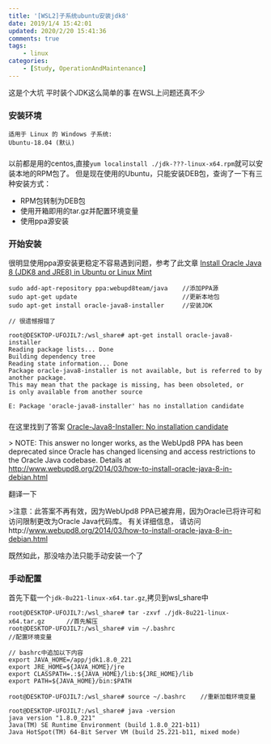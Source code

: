 ```yaml
---
title: '[WSL2]子系统ubuntu安装jdk8'
date: 2019/1/4 15:42:01
updated: 2020/2/20 15:41:36
comments: true
tags: 
    - linux
categories: 
    - [Study, OperationAndMaintenance]
---
```


这是个大坑 平时装个JDK这么简单的事 在WSL上问题还真不少
<!--more-->

### 安装环境
```
适用于 Linux 的 Windows 子系统:
Ubuntu-18.04 (默认)
```



### 

以前都是用的centos,直接`yum localinstall ./jdk-???-linux-x64.rpm`就可以安装本地的RPM包了。 
但是现在使用的Ubuntu，只能安装DEB包，查询了一下有三种安装方式：

- RPM包转制为DEB包
- 使用开箱即用的tar.gz并配置环境变量
- 使用ppa源安装
 
### 开始安装

很明显使用ppa源安装更稳定不容易遇到问题，参考了此文章 
[Install Oracle Java 8 (JDK8 and JRE8) in Ubuntu or Linux Mint](http://www.webupd8.org/2012/09/install-oracle-java-8-in-ubuntu-via-ppa.html)

```
sudo add-apt-repository ppa:webupd8team/java    //添加PPA源
sudo apt-get update                             //更新本地包
sudo apt-get install oracle-java8-installer     //安装JDK

// 很遗憾报错了

root@DESKTOP-UFOJIL7:/wsl_share# apt-get install oracle-java8-installer
Reading package lists... Done
Building dependency tree
Reading state information... Done
Package oracle-java8-installer is not available, but is referred to by another package.
This may mean that the package is missing, has been obsoleted, or
is only available from another source

E: Package 'oracle-java8-installer' has no installation candidate
```

### 

在这里找到了答案
[Oracle-Java8-Installer: No installation candidate](https://askubuntu.com/questions/790671/oracle-java8-installer-no-installation-candidate)

&gt; NOTE: This answer no longer works, as the WebUpd8 PPA has been deprecated since Oracle has changed licensing and access restrictions to the Oracle Java codebase. Details at http://www.webupd8.org/2014/03/how-to-install-oracle-java-8-in-debian.html

翻译一下

&gt;注意：此答案不再有效，因为WebUpd8 PPA已被弃用，因为Oracle已将许可和访问限制更改为Oracle Java代码库。 有关详细信息， 请访问http://www.webupd8.org/2014/03/how-to-install-oracle-java-8-in-debian.html

既然如此，那没啥办法只能手动安装一个了

### 手动配置

首先下载一个`jdk-8u221-linux-x64.tar.gz`,拷贝到wsl_share中

```
root@DESKTOP-UFOJIL7:/wsl_share# tar -zxvf ./jdk-8u221-linux-x64.tar.gz      //首先解压
root@DESKTOP-UFOJIL7:/wsl_share# vim ~/.bashrc                              //配置环境变量
```

```
// bashrc中追加以下内容
export JAVA_HOME=/app/jdk1.8.0_221
export JRE_HOME=${JAVA_HOME}/jre
export CLASSPATH=.:${JAVA_HOME}/lib:${JRE_HOME}/lib
export PATH=${JAVA_HOME}/bin:$PATH
```

```
root@DESKTOP-UFOJIL7:/wsl_share# source ~/.bashrc    //重新加载环境变量

root@DESKTOP-UFOJIL7:/wsl_share# java -version
java version "1.8.0_221"
Java(TM) SE Runtime Environment (build 1.8.0_221-b11)
Java HotSpot(TM) 64-Bit Server VM (build 25.221-b11, mixed mode)


```
